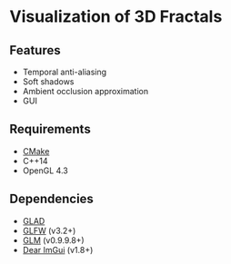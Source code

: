 # Visualization of 3D Fractals

## Features
- Temporal anti-aliasing
- Soft shadows
- Ambient occlusion approximation
- GUI

## Requirements
- [CMake](https://cmake.org/)
- C++14
- OpenGL 4.3

## Dependencies
- [GLAD](https://github.com/Dav1dde/glad)
- [GLFW](https://github.com/glfw/glfw) (v3.2+)
- [GLM](https://github.com/g-truc/glm) (v0.9.9.8+)
- [Dear ImGui](https://github.com/ocornut/imgui) (v1.8+)
